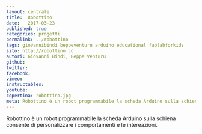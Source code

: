 ```yaml
---
layout: centrale
title:  Robottino
date:   2017-03-23
published: true
categories: progetti
permalink: ../robottino
tags: giovannibindi beppeventuru arduino educational fablabforkids
sito: http://robottino.cc
autori: Giovanni Bindi, Beppe Venturu
github:
twitter:
facebook:
vimeo:
instructables:
youtube:
copertina: robottino.jpg
meta: Robottino è un robot programmabile la scheda Arduino sulla schiena consente di personalizzare i comportamenti e le intereazioni.
---
```

Robottino è un robot programmabile la scheda Arduino sulla schiena consente di personalizzare i comportamenti e le intereazioni.
